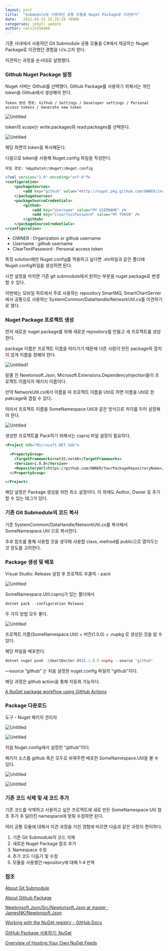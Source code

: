 ```yaml
---
layout: post
title:  "Submodule로 사용하던 공통 모듈을 Nuget Package로 이관하기"
date:   2022-03-21 15:25:29 +0900
categories: jekyll update
author: calvin310486
---
```


기존 사내에서 사용하던 Git Submodule 공통 모듈을 C#에서 제공하는 Nuget Package로 이관했던 경험을 나누고자 한다.

이관하는 과정을 순서대로 설명했다.

### Github Nuget Package 설정

Nuget 서버는 Github를 선택했다. Github Package를 사용하기 위해서는 개인 token을 Github에서 생성해야 한다.

```
Token 생성 경로: Github / Settings / Developer settings / Personal access tokens / Generate new token
```

![Untitled](/assets/images/github_packages/github_packages_22.png)

token의 scope는 write:packages와 read:packages를 선택한다.

![Untitled](/assets/images/github_packages/github_packages_23.png)

해당 화면의 token을 복사해둔다.

다음으로 token을 사용해 Nuget.config 파일을 작성한다.

```
파일 경로: %AppData%\\Nuget\\Nuget.config
```

```xml
<?xml version="1.0" encoding="utf-8"?>
<configuration>
    <packageSources>
        <add key="github" value="<http://nuget.pkg.github.com/OWNER/index.json>" />
    </packageSources>
    <packageSourceCredentials>
        <github>
            <add key="Username" value="MY USERNAME" />
            <add key="ClearTextPassword" value="MY TOKEN" />
        </github>
    </packageSourceCredentials>
</configuration>
```

- OWNER : Organization or github username
- Username : github username
- ClearTextPassword : Personal access token

특정 solution에만 Nuget.config를 적용하고 싶다면 .sln파일과 같은 폴더에 Nuget.config파일을 생성하면 된다.

사전 설정을 마치면 기존 git submodule에서 원하는 부분을 nuget package로 변경할 수 있다.

이번에는 모바일 파트에서 주로 사용하는 repository SmartMQ, SmartChartServer에서 공통으로 사용하는 SystemCommon/DataHandle/NetworkUtil.cs를 이관하기로 했다.

### Nuget Package 프로젝트 생성

먼저 새로운 nuget package를 위해 새로운 repository를 만들고 새 프로젝트를 생성한다.

package 이름은 프로젝트 이름을 따라가기 때문에 다른 사람이 만든 package와 겹치지 않게 이름을 정해야 한다.

![Untitled1](/assets/images/github_packages/github_packages_1.png)

밑줄 친 Newtonsoft.Json, Microsoft.Extensions.DependencyInjection들이 프로젝트 이름이자 패키지 이름이다.

만약 NetworkUtil.cs에서 이름을 따 프로젝트 이름을 Util로 하면 이름을 Util로 한 pakcage와 겹칠 수 있다.

따라서 프로젝트 이름을 SomeNamespace.Util과 같은 방식으로 차이를 두어 설정해야 한다.

![Untitled](/assets/images/github_packages/github_packages_3.png)

생성한 프로젝트를 Pack하기 위해서는 csproj 파일 설정이 필요하다.

```xml
<Project Sdk="Microsoft.NET.Sdk">

  <PropertyGroup>
    <TargetFrameworks>net35;net46</TargetFrameworks>
    <Version>1.0.0</Version>
    <RepositoryUrl>https://github.com/OWNER/YourPackageRepositoryName</RepositoryUrl>
  </PropertyGroup>

</Project>
```

해당 설정은 Package 생성을 위한 최소 설정이다. 이 외에도 Author, Owner 등 추가할 수 있는 태그가 있다.

### 기존 Git Submodule의 코드 복사

기존 SystemCommon/DataHandle/NetworkUtil.cs를 복사해서 SomeNamespace.Util 으로 복사한다.

추후 참조를 통해 사용할 것을 생각해 사용할 class, method를 public으로 열어두는 것 정도를 고려한다.

### Package 생성 및 배포

Visual Studio: Release 설정 후 프로젝트 우클릭 - pack

![Untitled](/assets/images/github_packages/github_packages_8.png)

SomeNamespace.Util.csproj가 있는 폴더에서

```powershell
dotnet pack --configuration Release
```

두 가지 방법 모두 좋다.

![Untitled](/assets/images/github_packages/github_packages_9.png)

프로젝트 이름(SomeNamespace.Util) + 버전(1.0.0) + .nupkg 로 생성된 것을 알 수 있다.

해당 파일을 배포한다.

```powershell
dotnet nuget push .\SmartDoctor.Util.1.0.0.nupkg --source "github"
```
—source “github” 는 처음 설정한 nuget.config 파일의 "github"이다.

해당 과정은 github action을 통해 자동화 가능하다.

[A NuGet package workflow using GitHub Actions](https://acraven.medium.com/a-nuget-package-workflow-using-github-actions-7da8c6557863)

### Package 다운로드

도구 - Nuget 패키지 관리자 

![Untitled](/assets/images/github_packages/github_packages_13.png)

![Untitled](/assets/images/github_packages/github_packages_14.png)

처음 Nuget.config에서 설정한 ”github”이다.

패키지 소스를 github 혹은 모두로 바꿔주면 배포한 SomeNamespace.Util을 볼 수 있다.

![Untitled](/assets/images/github_packages/github_packages_16.png)

![Untitled](/assets/images/github_packages/github_packages_17.png)

### 기존 코드 삭제 및 새 코드 추가

기존 코드를 삭제하고 사용하고 싶은 프로젝트에 새로 만든 SomeNamespace.Util 참조 추가 후 달라진 namespace에 맞춰 수정하면 된다.

여러 공통 모듈에 대해서 이관 과정을 거친 경험에 따르면 다음과 같은 과정이 편이하다.

1. 기존 Git Submodule의 코드 삭제
2. 새로운 Nuget Package 참조 추가
3. Namespace 수정
4. 추가 코드 다듬기 및 수정
5. 모듈을 사용했던 repository에 대해 1-4 반복


### 참조

[About Git Submodule](https://sgc109.github.io/2020/07/16/git-submodule/)

[About Github Package](https://musma.github.io/2019/09/30/github-package-registry.html)

[Newtonsoft.Json/Src/Newtonsoft.Json at master · JamesNK/Newtonsoft.Json](https://github.com/JamesNK/Newtonsoft.Json/tree/master/Src/Newtonsoft.Json)

[Working with the NuGet registry - GitHub Docs](https://docs.github.com/en/packages/working-with-a-github-packages-registry/working-with-the-nuget-registry)

[GitHub Package 사용하기: NuGet](https://musma.github.io/2020/12/17/github-package-registry-nuget.html)

[Overview of Hosting Your Own NuGet Feeds](https://docs.microsoft.com/en-us/nuget/hosting-packages/overview)

